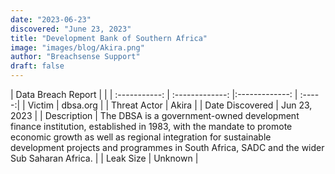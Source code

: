 ```yaml
---
date: "2023-06-23"
discovered: "June 23, 2023"
title: "Development Bank of Southern Africa"
image: "images/blog/Akira.png"
author: "Breachsense Support"
draft: false
---
```


| Data Breach Report           |              | 
| :-----------: | :-------------:     |:-------------:    | :-----:|
| Victim      | dbsa.org      | 
| Threat Actor      | Akira      | 
| Date Discovered      | Jun 23, 2023      | 
| Description      | The DBSA is a government-owned development finance institution, established in 1983, with the mandate to promote economic growth as well as regional integration for sustainable development projects and programmes in South Africa, SADC and the wider Sub Saharan Africa.      | 
| Leak Size      | Unknown      | 


